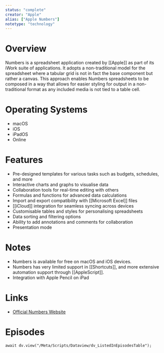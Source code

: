 ```yaml
---
status: "complete"
creator: "Apple"
alias: ["Apple Numbers"]
notetype: "technology"
---
```


# Overview
Numbers is a spreadsheet application created by [[Apple]] as part of its iWork suite of applications. It adopts a non-traditional model for the spreadsheet where a tabular grid is not in fact the base component but rather a canvas. This approach enables Numbers spreadsheets to be composed in a way that allows for easier styling for output in a non-traditional format as any included media is not tied to a table cell.

# Operating Systems
- macOS
- iOS
- iPadOS
- Online

# Features
- Pre-designed templates for various tasks such as budgets, schedules, and more
- Interactive charts and graphs to visualise data
- Collaboration tools for real-time editing with others
- Formulas and functions for advanced data calculations
- Import and export compatibility with [[Microsoft Excel]] files
- [[iCloud]] integration for seamless syncing across devices
- Customisable tables and styles for personalising spreadsheets
- Data sorting and filtering options
- Ability to add annotations and comments for collaboration
- Presentation mode

# Notes
- Numbers is available for free on macOS and iOS devices.
- Numbers has very limited support in [[Shortcuts]], and more extensive automation support through [[AppleScript]].
- Integration with Apple Pencil on iPad

# Links
- [Official Numbers Website](https://www.apple.com/uk/numbers/)

# Episodes
```dataviewjs
await dv.view("/Meta/Scripts/Dataview/dv_ListedInEpisodesTable");
```
